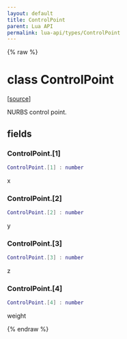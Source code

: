 ```yaml
---
layout: default
title: ControlPoint
parent: Lua API
permalink: lua-api/types/ControlPoint
---
```


{% raw %}

# class ControlPoint





[<a href="https://github.com/beyond-all-reason/spring/blob/0a561a37ee97c7883fd3f5a4bc995f9a4f6fdea0/rts/Lua/LuaUnsyncedCtrl.cpp#L1263-L1272" target="_blank">source</a>]

NURBS control point.





## fields


### ControlPoint.[1]

```lua
ControlPoint.[1] : number
```



x


### ControlPoint.[2]

```lua
ControlPoint.[2] : number
```



y


### ControlPoint.[3]

```lua
ControlPoint.[3] : number
```



z


### ControlPoint.[4]

```lua
ControlPoint.[4] : number
```



weight




{% endraw %}